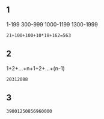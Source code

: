 ## 1

1-199 300-999 1000-1199 1300-1999

	21+100+100+10*18+162=563

## 2

1+2+...+n+1+2+...+(n-1)

	20312088

## 3

	39001250856960000